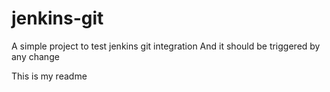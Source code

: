 # jenkins-git
A simple project to test jenkins git integration
And it should be triggered by any change

This is my readme
